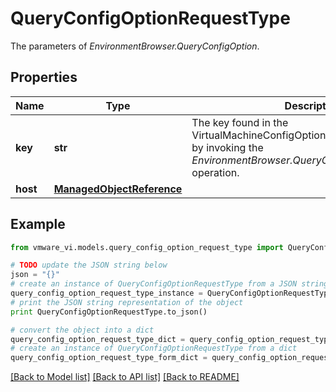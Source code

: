 # QueryConfigOptionRequestType

The parameters of *EnvironmentBrowser.QueryConfigOption*. 

## Properties
Name | Type | Description | Notes
------------ | ------------- | ------------- | -------------
**key** | **str** | The key found in the VirtualMachineConfigOptionDescriptor, obtained by invoking the *EnvironmentBrowser.QueryConfigOptionDescriptor* operation.  | [optional] 
**host** | [**ManagedObjectReference**](ManagedObjectReference.md) |  | [optional] 

## Example

```python
from vmware_vi.models.query_config_option_request_type import QueryConfigOptionRequestType

# TODO update the JSON string below
json = "{}"
# create an instance of QueryConfigOptionRequestType from a JSON string
query_config_option_request_type_instance = QueryConfigOptionRequestType.from_json(json)
# print the JSON string representation of the object
print QueryConfigOptionRequestType.to_json()

# convert the object into a dict
query_config_option_request_type_dict = query_config_option_request_type_instance.to_dict()
# create an instance of QueryConfigOptionRequestType from a dict
query_config_option_request_type_form_dict = query_config_option_request_type.from_dict(query_config_option_request_type_dict)
```
[[Back to Model list]](../README.md#documentation-for-models) [[Back to API list]](../README.md#documentation-for-api-endpoints) [[Back to README]](../README.md)


